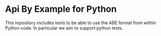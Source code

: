 Api By Example for Python
=========================

This repository includes tools to be able to use the ABE format from within
Python code. In particular we aim to support python tests.
